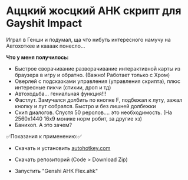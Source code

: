 # Аццкий жосцкий AHK скрипт для Gayshit Impact
Играл в Генши и подумал, ща что нибуть интересного намучу на Автохоткее и каааак понесло...

__Что у меня получилось:__

- Быстрое сворачивание разворачивание интерактивной карты из браузера в игру и обратно. (Важно! Работает только с Хром)
- Оверлей с подсказками управления (управления скрипта), плюс интересные пикчи (стихии, дроп и тд)
- Автоходьба... гениальная функция!!!
- Фастлут. Замучался долбить по кнопке F, подбежал к луту, зажал кнопку и лут собрался. Быстро и без лишней долбежки
- Скип диалогов. Спустя 50 реролов.... это необходимость. (На 2560х1440 16х9 монике норм робит, за другие хз)
- Банихоп. А это зачем?

:white_check_mark:Показания к применению::white_check_mark:

- Скачать и установить [autohotkey.com](https://www.autohotkey.com)

- Скачать репозиторий (Code > Download Zip)

- Запустить "Genshi AHK Flex.ahk"
